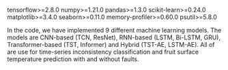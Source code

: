 tensorflow>=2.8.0
numpy>=1.21.0
pandas>=1.3.0
scikit-learn>=0.24.0
matplotlib>=3.4.0
seaborn>=0.11.0
memory-profiler>=0.60.0
psutil>=5.8.0

In the code, we have implemented 9 different machine learning models. The models are CNN-based (TCN, ResNet), RNN-based (LSTM, Bi-LSTM, GRU), Transformer-based (TST, Informer) and Hybrid (TST-AE, LSTM-AE).
All of are use for time-series inconsistency classification and fruit surface temperature prediction with and without faults.  

